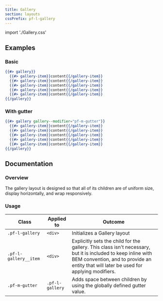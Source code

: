 ```yaml
---
title: Gallery
section: layouts
cssPrefix: pf-l-gallery
---
```


import './Gallery.css'

## Examples
### Basic
```hbs
{{#> gallery}}
  {{#> gallery-item}}content{{/gallery-item}}
  {{#> gallery-item}}content{{/gallery-item}}
  {{#> gallery-item}}content{{/gallery-item}}
  {{#> gallery-item}}content{{/gallery-item}}
  {{#> gallery-item}}content{{/gallery-item}}
{{/gallery}}
```

### With gutter
```hbs
{{#> gallery gallery--modifier="pf-m-gutter"}}
  {{#> gallery-item}}content{{/gallery-item}}
  {{#> gallery-item}}content{{/gallery-item}}
  {{#> gallery-item}}content{{/gallery-item}}
  {{#> gallery-item}}content{{/gallery-item}}
  {{#> gallery-item}}content{{/gallery-item}}
{{/gallery}}
```

## Documentation
### Overview
The gallery layout is designed so that all of its children are of uniform size, display horizontally, and wrap responsively.

### Usage
| Class | Applied to | Outcome |
| -- | -- | -- |
| `.pf-l-gallery` |  `<div>` |  Initializes a Gallery layout |
| `.pf-l-gallery__item` | `<div>` |  Explicitly sets the child for the gallery. This class isn't necessary, but it is included to keep inline with BEM convention, and to provide an entity that will later be used for applying modifiers. |
| `.pf-m-gutter` | `.pf-l-gallery` | Adds space between children by using the globally defined gutter value. |
